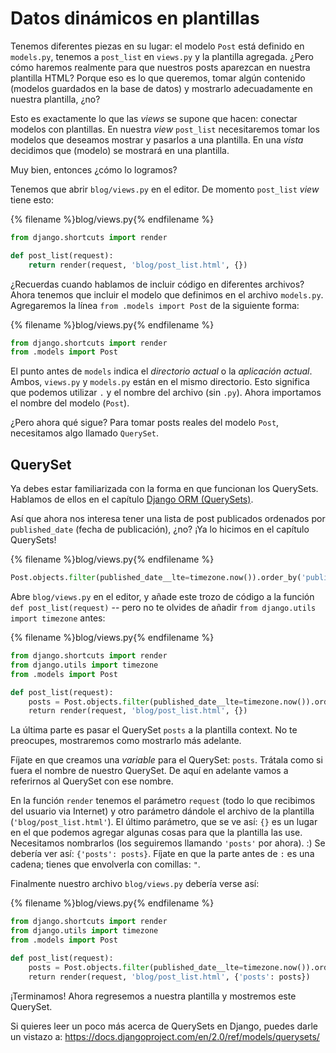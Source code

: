 # Datos dinámicos en plantillas

Tenemos diferentes piezas en su lugar: el modelo `Post` está definido en `models.py`, tenemos a `post_list` en `views.py` y la plantilla agregada. ¿Pero cómo haremos realmente para que nuestros posts aparezcan en nuestra plantilla HTML? Porque eso es lo que queremos, tomar algún contenido (modelos guardados en la base de datos) y mostrarlo adecuadamente en nuestra plantilla, ¿no?

Esto es exactamente lo que las *views* se supone que hacen: conectar modelos con plantillas. En nuestra *view* `post_list` necesitaremos tomar los modelos que deseamos mostrar y pasarlos a una plantilla. En una *vista* decidimos que (modelo) se mostrará en una plantilla.

Muy bien, entonces ¿cómo lo logramos?

Tenemos que abrir `blog/views.py` en el editor. De momento `post_list` *view* tiene esto:

{% filename %}blog/views.py{% endfilename %}

```python
from django.shortcuts import render

def post_list(request):
    return render(request, 'blog/post_list.html', {})
```

¿Recuerdas cuando hablamos de incluir código en diferentes archivos? Ahora tenemos que incluir el modelo que definimos en el archivo `models.py`. Agregaremos la línea `from .models import Post` de la siguiente forma:

{% filename %}blog/views.py{% endfilename %}

```python
from django.shortcuts import render
from .models import Post
```

El punto antes de `models` indica el *directorio actual* o la *aplicación actual*. Ambos, `views.py` y `models.py` están en el mismo directorio. Esto significa que podemos utilizar `.` y el nombre del archivo (sin `.py`). Ahora importamos el nombre del modelo (`Post`).

¿Pero ahora qué sigue? Para tomar posts reales del modelo `Post`, necesitamos algo llamado `QuerySet`.

## QuerySet

Ya debes estar familiarizada con la forma en que funcionan los QuerySets. Hablamos de ellos en el capítulo [Django ORM (QuerySets)](../django_orm/README.md).

Así que ahora nos interesa tener una lista de post publicados ordenados por `published_date` (fecha de publicación), ¿no? ¡Ya lo hicimos en el capítulo QuerySets!

{% filename %}blog/views.py{% endfilename %}

```python
Post.objects.filter(published_date__lte=timezone.now()).order_by('published_date')
```

Abre `blog/views.py` en el editor, y añade este trozo de código a la función `def post_list(request)` -- pero no te olvides de añadir `from django.utils import timezone` antes:

{% filename %}blog/views.py{% endfilename %}

```python
from django.shortcuts import render
from django.utils import timezone
from .models import Post

def post_list(request):
    posts = Post.objects.filter(published_date__lte=timezone.now()).order_by('published_date')
    return render(request, 'blog/post_list.html', {})
```

La última parte es pasar el QuerySet `posts` a la plantilla context. No te preocupes, mostraremos como mostrarlo más adelante.

Fíjate en que creamos una *variable* para el QuerySet: `posts`. Trátala como si fuera el nombre de nuestro QuerySet. De aquí en adelante vamos a referirnos al QuerySet con ese nombre.

En la función `render` tenemos el parámetro `request` (todo lo que recibimos del usuario via Internet) y otro parámetro dándole el archivo de la plantilla (`'blog/post_list.html'`). El último parámetro, que se ve así: `{}` es un lugar en el que podemos agregar algunas cosas para que la plantilla las use. Necesitamos nombrarlos (los seguiremos llamando `'posts'` por ahora). :) Se debería ver así: `{'posts': posts}`. Fíjate en que la parte antes de `:` es una cadena; tienes que envolverla con comillas: `"`.

Finalmente nuestro archivo `blog/views.py` debería verse así:

{% filename %}blog/views.py{% endfilename %}

```python
from django.shortcuts import render
from django.utils import timezone
from .models import Post

def post_list(request):
    posts = Post.objects.filter(published_date__lte=timezone.now()).order_by('published_date')
    return render(request, 'blog/post_list.html', {'posts': posts})
```

¡Terminamos! Ahora regresemos a nuestra plantilla y mostremos este QuerySet.

Si quieres leer un poco más acerca de QuerySets en Django, puedes darle un vistazo a: https://docs.djangoproject.com/en/2.0/ref/models/querysets/
